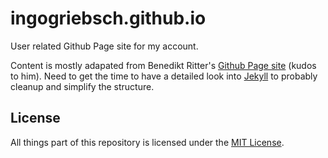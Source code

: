 # ingogriebsch.github.io
User related Github Page site for my account.

Content is mostly adapated from Benedikt Ritter's [Github Page site](https://github.com/britter/britter.github.io) (kudos to him). Need to get the time to have a detailed look into [Jekyll](https://jekyllrb.com) to probably cleanup and simplify the structure.

## License
All things part of this repository is licensed under the [MIT License](https://opensource.org/licenses/mit-license.php).
